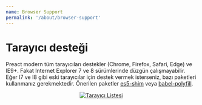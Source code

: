 ```yaml
---
name: Browser Support
permalink: '/about/browser-support'
---
```


# Tarayıcı desteği
Preact modern tüm tarayıcıları destekler (Chrome, Firefox, Safari, Edge) ve IE9+. Fakat Internet Explorer 7 ve 8 sürümlerinde düzgün çalışmayabilir. Eğer I7 ve I8 gibi eski tarayıcılar için destek vermek isterseniz, bazı paketleri kullanmanız gerekmektedir. Önerilen paketler [es5-shim] veya [babel-polyfill].

<center>
    <a href="https://saucelabs.com/u/preact">
        <img src="https://saucelabs.com/browser-matrix/preact.svg" alt="Tarayıcı Listesi">
    </a>
</center>


[es5-shim]: https://github.com/es-shims/es5-shim
[babel-polyfill]: https://babeljs.io/docs/usage/polyfill/


